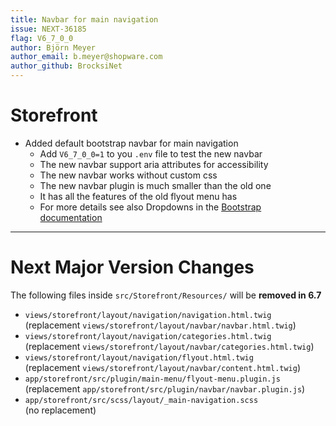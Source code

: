 ```yaml
---
title: Navbar for main navigation
issue: NEXT-36185
flag: V6_7_0_0
author: Björn Meyer
author_email: b.meyer@shopware.com
author_github: BrocksiNet
---
```

# Storefront
* Added default bootstrap navbar for main navigation
  * Add `V6_7_0_0=1` to you `.env` file to test the new navbar
  * The new navbar support aria attributes for accessibility
  * The new navbar works without custom css
  * The new navbar plugin is much smaller than the old one
  * It has all the features of the old flyout menu has
  * For more details see also Dropdowns in the [Bootstrap documentation](https://getbootstrap.com/docs/5.2/components/dropdowns/)
___
# Next Major Version Changes

The following files inside `src/Storefront/Resources/` will be **removed in 6.7**
* `views/storefront/layout/navigation/navigation.html.twig`  
  (replacement `views/storefront/layout/navbar/navbar.html.twig`)
* `views/storefront/layout/navigation/categories.html.twig`  
  (replacement `views/storefront/layout/navbar/categories.html.twig`)
* `views/storefront/layout/navigation/flyout.html.twig`  
  (replacement `views/storefront/layout/navbar/content.html.twig`)
* `app/storefront/src/plugin/main-menu/flyout-menu.plugin.js`  
  (replacement `app/storefront/src/plugin/navbar/navbar.plugin.js`)
* `app/storefront/src/scss/layout/_main-navigation.scss`  
  (no replacement)
